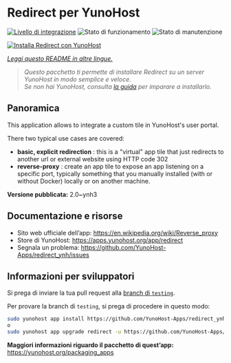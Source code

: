 <!--
N.B.: Questo README è stato automaticamente generato da <https://github.com/YunoHost/apps/tree/master/tools/readme_generator>
NON DEVE essere modificato manualmente.
-->

# Redirect per YunoHost

[![Livello di integrazione](https://dash.yunohost.org/integration/redirect.svg)](https://dash.yunohost.org/appci/app/redirect) ![Stato di funzionamento](https://ci-apps.yunohost.org/ci/badges/redirect.status.svg) ![Stato di manutenzione](https://ci-apps.yunohost.org/ci/badges/redirect.maintain.svg)

[![Installa Redirect con YunoHost](https://install-app.yunohost.org/install-with-yunohost.svg)](https://install-app.yunohost.org/?app=redirect)

*[Leggi questo README in altre lingue.](./ALL_README.md)*

> *Questo pacchetto ti permette di installare Redirect su un server YunoHost in modo semplice e veloce.*  
> *Se non hai YunoHost, consulta [la guida](https://yunohost.org/install) per imparare a installarlo.*

## Panoramica

This application allows to integrate a custom tile in YunoHost's user portal.

There two typical use cases are covered:
- **basic, explicit redirection** : this is a "virtual" app tile that just redirects to another url or external website using HTTP code 302
- **reverse-proxy** : create an app tile to expose an app listening on a specific port, typically something that you manually installed (with or without Docker) locally or on another machine.


**Versione pubblicata:** 2.0~ynh3
## Documentazione e risorse

- Sito web ufficiale dell’app: <https://en.wikipedia.org/wiki/Reverse_proxy>
- Store di YunoHost: <https://apps.yunohost.org/app/redirect>
- Segnala un problema: <https://github.com/YunoHost-Apps/redirect_ynh/issues>

## Informazioni per sviluppatori

Si prega di inviare la tua pull request alla [branch di `testing`](https://github.com/YunoHost-Apps/redirect_ynh/tree/testing).

Per provare la branch di `testing`, si prega di procedere in questo modo:

```bash
sudo yunohost app install https://github.com/YunoHost-Apps/redirect_ynh/tree/testing --debug
o
sudo yunohost app upgrade redirect -u https://github.com/YunoHost-Apps/redirect_ynh/tree/testing --debug
```

**Maggiori informazioni riguardo il pacchetto di quest’app:** <https://yunohost.org/packaging_apps>
